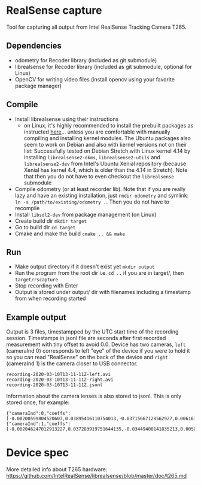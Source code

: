# RealSense capture

Tool for capturing all output from Intel RealSense Tracking Camera T265.

## Dependencies

* odometry for Recoder library (included as git submodule)
* librealsense for Recoder library (included as git submodule, optional for Linux)
* OpenCV for writing video files (install opencv using your favorite package manager)

## Compile

* Install librealsense using their instructions
  - on Linux, it's highly recommended to install the prebuilt packages as instructed [here](https://github.com/IntelRealSense/librealsense/blob/master/doc/distribution_linux.md)... unless you are comfortable with manually compiling and installing kernel modules.
   The Ubuntu packages also seem to work on Debian and also with kernel versions not on their list: Successfully tested on Debian Stretch with Linux kernel 4.14 by installing `librealsense2-dkms`, `librealsense2-utils` and `librealsense2-dev` from Intel's Ubuntu Xenial repository (because Xenial has kernel 4.4, which is older than the 4.14 in Stretch). Note that then you do not have to even checkout the `librealsense` submodule
* Compile odometry (or at least recorder lib). Note that if you are really lazy and have an existing installation, just `rmdir odometry` and symlink: `ln -s /path/to/existing/odometry .`. Then you do not have to recompile
* Install `libsdl2-dev` from package management (on Linux)
* Create build dir `mkdir target`
* Go to build dir `cd target`
* Cmake and make the build `cmake .. && make`

## Run

* Make output directory if it doesn't exist yet `mkdir output`
* Run the program from the root dir i.e. `cd ..` if you are in target/, then `target/rscapture`
* Stop recording with Enter
* Output is stored under output/ dir with filenames including a timestamp from when recording started

## Example output

Output is 3 files, timestampped by the UTC start time of the recording session. Timestamps in jsonl file are seconds after first recorded measurement with tiny offset to avoid 0.0. Device has two cameras, `left` (cameraInd 0) corresponds to left "eye" of the device if you were to hold it so you can read "RealSense" on the back of the device and `right` (cameraInd 1) is the camera closer to USB connector.

```
recording-2020-03-10T13-11-11Z-left.avi
recording-2020-03-10T13-11-11Z-right.avi
recording-2020-03-10T13-11-11Z.jsonl
```

Information about the camera lenses is also stored to jsonl. This is only stored once, for example:

```
{"cameraInd":0,"coeffs":[-0.00200599804520607,0.03895416110754013,-0.03715667128562927,0.0061612860299646854,0.0],"model":"RS2_DISTORTION_KANNALA_BRANDT4"}
{"cameraInd":1,"coeffs":[-0.002046247012913227,0.037283919751644135,-0.03449400141835213,0.005099817179143429,0.0],"model":"RS2_DISTORTION_KANNALA_BRANDT4"}
```

# Device spec

More detailed info about T265 hardware: https://github.com/IntelRealSense/librealsense/blob/master/doc/t265.md
